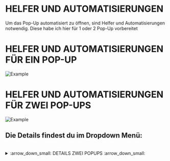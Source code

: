 # HELFER UND AUTOMATISIERUNGEN


Um das Pop-Up automatisiert zu öffnen, sind Helfer und Automatisierungen notwendig.
Diese habe ich hier für 1 oder 2 Pop-Up vorbereitet


# HELFER UND AUTOMATISIERUNGEN FÜR EIN POP-UP

<img src="https://raw.githubusercontent.com/MaxxKra/README_images/master/Geburtstagskalender/PopUp_einzeln.gif" alt="Example" width="600"/>


# HELFER UND AUTOMATISIERUNGEN FÜR ZWEI POP-UPS

<img src="https://raw.githubusercontent.com/MaxxKra/README_images/master/Geburtstagskalender/PopUp_mehrere.gif" alt="Example" width="600"/>


## Die Details findest du im Dropdown Menü:
<br>
<details>

<summary>:arrow_down_small: DETAILS ZWEI POPUPS :arrow_down_small:</summary>


Da ich mit einem Zeitplan, zwei Popups öffne aber immer nur eines angezeigt werden kann, habe ich meine Pop-Ups mit einem `GELESEN-BUTTON` versehen und die Automatisierungen so angepasst, dass das zweite Pop-Up erst geöffnet wird, wenn das erste gelesen wurde.


## HELFER


Ich habe folgende Helfer für mein Müllerinnerungs-PopUp und Geburtstags-PopUp erstellt:


- HELFER ZEITPLAN:    schedule.zeitplan_popup
- HELFER BUTTON:    input_button.button_mullerinnerung
- HELFER BUTTON:    input_button.button_geburtstag
- HELFER BUTTON:    input_button.popup_gelesen
- HELFER SWITCH:    input_boolean.schalter_popup



### HELFER SCHEDULE - ZEITPLAN POPUP
<img src="https://raw.githubusercontent.com/MaxxKra/README_images/master/Geburtstagskalender/Helfer_Zeitplan.png" alt="Example" width="600"/>


<br>

### HELFER INPUT-BUTTON - MÜLLERINNERUNG
<img src="https://raw.githubusercontent.com/MaxxKra/README_images/master/Geburtstagskalender/Helfer_Button_Mullerinnerung.png" alt="Example" width="600"/>


<br>

### HELFER INPUT-BUTTON - GEBURTSTAG
<img src="https://raw.githubusercontent.com/MaxxKra/README_images/master/Geburtstagskalender/Helfer_Button_Geburtstag.png" alt="Example" width="600"/>


<br>

### HELFER INPUT-BUTTON - GELESEN
<img src="https://raw.githubusercontent.com/MaxxKra/README_images/master/Geburtstagskalender/Helfer_PopUp_Geburtstag_gelesen.png" alt="Example" width="600"/>


<br>

### HELFER INPUT-BOOLEAN - SCHALTER POPUP
<img src="https://raw.githubusercontent.com/MaxxKra/README_images/master/Geburtstagskalender/Helfer_Schalter_PopUp.png" alt="Example" width="600"/>


<br>


## AUTOMATISIERUNGEN

Dies sind die Automatisierungen zu den Popups:


- Popup Müllerinnerung
- Popup Geburtstag
- PopUp gelesen


Um die Einrichtung der Automatisierungen für euch einfacher zu gestallten, habe ich für jede ein `blueprint` erstellt.
Die Import-Adressen dieser Blaupausen sind hier angeführt:


- Öffne das erste Pop-Up: https://gist.github.com/MaxxKra/835b3380ed912c0e66d81941636eedcc
- Öffne das zweite Pop-Up: https://gist.github.com/MaxxKra/f6cc2e344abfe43221631304bb93d9e2
- Schließe die Pop-Ups: https://gist.github.com/MaxxKra/7979490bd78565943564156999f4f299


Um diese Blaupausen einzufügen, gehe auf `EINSTELLUNGEN` / `AUTOMATISIERUNGEN & SZENEN` / `BLAUPAUSEN` und wähle rechts unten `BLAUPAUSE IMPORTIEREN`.


Kopiere dir die Adressen der Blaupausen und füge diese ein. Danach wähle `VORSCHAU` und dann `BLAUPAUSE IMPORTIEREN`.
Nun ist die Blaupause installiert und kann ausgewählt und mit Daten gefüllt werden.


<br>


> NICHT VERGESSEN ALLE SENSOR-DATEN, ENTITÄTEN UND DIE BROWSER_ID ANZUPASSEN!


<br>


</details>
<br>